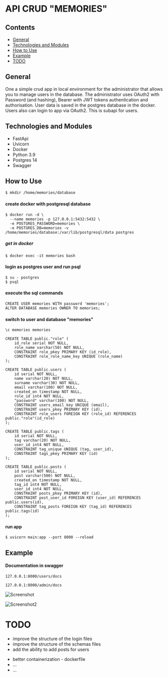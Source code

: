 # API CRUD "MEMORIES"

## Contents

* [ General ](#general)
* [ Technologies and Modules ](#tech)
* [ How to Use ](#howTo)
* [ Example ](#example)
* [ TODO ](#todo)

<a name="general"></a>
## General

One a simple crud app in local environment for the administrator that allows you to manage users in the database. 
The administrator uses OAuth2 with Password (and hashing), Bearer with JWT tokens  authentication and authorisation.
User data is saved in the postgres database in the docker.
Users also can login to app via OAuth2. This is subapi for users. 


<a name="tech"></a>
## Technologies and Modules

- FastApi
- Uvicorn
- Docker
- Python 3.9
- Postgres 14
- Swagger


<a name="howTo"></a>
## How to Use


```shell
$ mkdir /home/memories/database
```

#### create docker with postgresql database
```shell
$ docker run -d \
  --name memories -p 127.0.0.1:5432:5432 \
  -e POSTGRES_PASSWORD=memories \
  -e POSTGRES_DB=memories -v /home/memories/database:/var/lib/postgresql/data postgres
```

##### get in docker
```shell
$ docker exec -it memories bash
```

#### login as postgres user and run psql
```shell
$ su - postgres
$ psql
```

#### execute the sql commands
```shell
CREATE USER memories WITH password 'memories';
ALTER DATABASE memories OWNER TO memories;
```

#### switch to user and database "memories"
```shell
\c memories memories
```

```shell
CREATE TABLE public."role" (
	id_role serial NOT NULL,
	role_name varchar(50) NOT NULL,
	CONSTRAINT role_pkey PRIMARY KEY (id_role),
	CONSTRAINT role_role_name_key UNIQUE (role_name)
);
```

```shell
CREATE TABLE public.users (
	id serial NOT NULL,
	name varchar(20) NOT NULL,
	surname varchar(30) NOT NULL,
	email varchar(100) NOT NULL,
	created_on timestamp NOT NULL,
	role_id int4 NOT NULL,
	"password" varchar(100) NOT NULL,
	CONSTRAINT users_email_key UNIQUE (email),
	CONSTRAINT users_pkey PRIMARY KEY (id),
	CONSTRAINT role_users FOREIGN KEY (role_id) REFERENCES public."role"(id_role)
);
```

```shell
CREATE TABLE public.tags (
	id serial NOT NULL,
	tag varchar(20) NOT NULL,
	user_id int4 NOT NULL,
	CONSTRAINT tag_unique UNIQUE (tag, user_id),
	CONSTRAINT tags_pkey PRIMARY KEY (id)
);
```

```shell
CREATE TABLE public.posts (
	id serial NOT NULL,
	post varchar(500) NOT NULL,
	created_on timestamp NOT NULL,
	tag_id int4 NOT NULL,
	user_id int4 NOT NULL,
	CONSTRAINT posts_pkey PRIMARY KEY (id),
	CONSTRAINT post_user_id FOREIGN KEY (user_id) REFERENCES public.users(id),
	CONSTRAINT tag_posts FOREIGN KEY (tag_id) REFERENCES public.tags(id)
);
```

#### run app
```shell
$ uvicorn main:app --port 8000 --reload
```


<a name="example"></a>
## Example

#### Documentation in swagger
```
127.0.0.1:8000/users/docs
```

```
127.0.0.1:8000/admin/docs
```


![Screenshot](https://github.com/michalkrzem/memories/Swagger_admin.png)

![Screenshot2](https://github.com/michalkrzem/memories/Swagger_users.png)

<a name="todo"></a>
# TODO

+ improve the structure of the login files
+ improve the structure of the schemas files
+ add the ability to add posts for users
- better containerization - dockerfile
- ...
- ...
